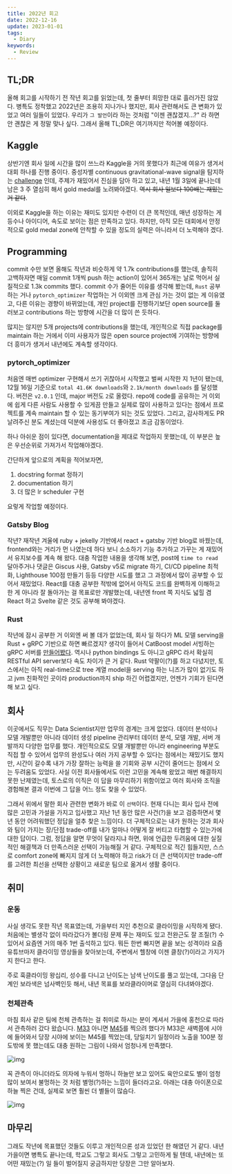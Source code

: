 ```yaml
---
title: 2022년 회고
date: 2022-12-16
update: 2023-01-01
tags:
  - Diary
keywords:
  - Review
---
```


## TL;DR

올해 회고를 시작하기 전 작년 회고를 읽었는데, 첫 줄부터 희망한 대로 흘러가진 않았다. 병특도 정착했고 2022년은 조용히 지나가나 했지만, 회사 관련해서도 큰 변화가 있었고 여러 일들이 있었다. 우리가 `그 발언`이라 하는 것처럼 "이젠 괜찮겠지...?" 라 하면 안 괜찮은 게 정말 맞나 싶다. 그래서 올해 TL;DR은 여기까지만 적어볼 예정이다.

## Kaggle

상반기엔 회사 일에 시간을 많이 쓰느라 Kaggle을 거의 못했다가 최근에 여유가 생겨서 대회 하나를 진행 중이다. 중성자별 continuous gravitational-wave signal을 탐지하는 [challenge](https://www.kaggle.com/competitions/g2net-detecting-continuous-gravitational-waves) 인데, 주제가 재밌어서 진심을 담아 하고 있고, 내년 1월 3일에 끝나는데 남은 3 주 열심히 해서 gold medal를 노려봐야겠다. ~~역시 회사 일보다 100배는 재밌는 거 같다~~.

이외로 Kaggle을 하는 이유는 재미도 있지만 수련이 더 큰 목적인데, 매년 성장하는 게 등수나 아이디어, 속도로 보이는 점은 만족하고 있다. 하지만, 아직 모든 대회에서 안정적으로 gold medal zone에 안착할 수 있을 정도의 실력은 아니라서 더 노력해야 겠다.

## Programming

commit 수만 보면 올해도 작년과 비슷하게 약 1.7k contributions를 했는데, 솔직히 고백하자면 매일 commit 1개씩 push 하는 action이 있어서 365개는 날로 먹어서 실질적으로 1.3k commits 했다. commit 수가 줄어든 이유를 생각해 봤는데, `Rust` 공부하는 거나 `pytorch_optimizer` 작업하는 거 이외엔 크게 관심 가는 것이 없는 게 이유였고, 다른 이유는 경향이 바뀌었는데, 개인 project를 진행하기보단 open source를 둘러보고 contributions 하는 방향에 시간을 더 많이 쓴 듯하다.

많지는 않지만 5개 projects에 contributions을 했는데, 개인적으로 직접 package를 maintain 하는 거에서 이미 사용자가 많은 open source project에 기여하는 방향에 더 흥미가 생겨서 내년에도 계속할 생각이다.

### pytorch_optimizer

처음엔 매번 optimizer 구현해서 쓰기 귀찮아서 시작했고 벌써 시작한 지 1년이 됐는데, 12월 16일 기준으로 `total 41.6K downloads`와 `2.1k/month downloads` 를 달성했다. 버전은 `v2.0.1` 인데, major 버전도 `2`로 올렸다. repo에 code를 공유하는 거 이외에 쉽게 다른 사람도 사용할 수 있게끔 만들고 실제로 많이 사용하고 있다는 점에서 프로젝트를 계속 maintain 할 수 있는 동기부여가 되는 것도 있었다. 그리고, 감사하게도 PR 날려주신 분도 계셨는데 덕분에 사용성도 더 좋아졌고 조금 감동이었다.

하나 아쉬운 점이 있다면, documentation을 제대로 작업하지 못했는데, 이 부분은 높은 우선순위로 가져가서 작업해야겠다.

간단하게 앞으로의 계획을 적어보자면,

1. docstring format 정하기
2. documentation 하기
3. 더 많은 lr scheduler 구현

요렇게 작업할 예정이다.

### Gatsby Blog

작년? 재작년 겨울에 ruby + jekelly 기반에서 react + gatsby 기반 blog로 바꿨는데, frontend와는 거리가 먼 나였는데 하다 보니 소소하기 기능 추가하고 가꾸는 게 재밌어서 유지보수를 계속 해 왔다. 대충 작업한 내용을 생각해 보면, post에 `time to read` 달아주거나 댓글은 Giscus 사용, Gatsby v5로 migrate 하기, CI/CD pipeline 최적화, Lighthouse 100점 만들기 등등 다양한 시도를 했고 그 과정에서 많이 공부할 수 있어서 재밌었다. React를 대충 공부한 적밖에 없어서 아직도 코드를 완벽하게 이해하고 한 게 아니라 잘 돌아가는 걸 목표로만 개발했는데, 내년엔 front 쪽 지식도 넓힐 겸 React 하고 Svelte 같은 것도 공부해 봐야겠다.

### Rust

작년에 잠시 공부한 거 이외엔 써 볼 데가 없었는데, 회사 일 하다가 ML 모델 serving을 Rust + gRPC 기반으로 하면 빠르겠지? 생각이 들어서 CatBoost model 서빙하는 gRPC 서버를 [만들어봤다](https://github.com/kozistr/catboost-server-rs). 역시나 python bindings 도 아니고 gRPC 라서 확실히 RESTful API server보다 속도 차이가 큰 거 같다. Rust 약팔이(?)를 하고 다녔지만, 토스에서는 아직 real-time으로 tree 계열 model을 serving 하는 니즈가 많이 없기도 하고 jvm 친화적인 곳이라 production까지 ship 하긴 어렵겠지만, 언젠가 기회가 된다면 해 보고 싶다.

## 회사

이곳에서도 직무는 Data Scientist지만 업무의 경계는 크게 없었다. 데이터 분석이나 모델 개발뿐만 아니라 데이터 생성 pipeline 관리부터 데이터 분석, 모델 개발, 서버 개발까지 다양한 업무를 했다. 개인적으로도 모델 개발뿐만 아니라 engineering 부분도 직접 할 수 있어서 업무의 완성도나 여러 가지 공부할 수 있다는 점에서는 재밌기도 했지만, 시간이 갈수록 내가 가장 잘하는 능력을 쓸 기회와 공부 시간이 줄어드는 점에서 오는 두려움도 있었다. 사실 이전 회사들에서도 이런 고민을 계속해 왔었고 매번 해결하지 못한 난제였는데, 토스로의 이직은 이 답을 마무리하기 위함이었고 여러 회사와 조직을 경험해본 결과 이번에 그 답을 어느 정도 찾을 수 있었다.

그래서 위에서 말한 회사 관련한 변화가 바로 이 `선택`이다. 현재 다니는 회사 입사 전에 많은 고민과 가설을 가지고 입사했고 지난 1년 동안 많은 사건(?)을 보고 검증하면서 몇 년 동안 어려워했던 정답을 얼추 찾은 느낌이다. 더 구체적으로는 내가 원하는 것과 회사와 팀이 가지는 장/단점 trade-off를 내가 얼마나 어떻게 잘 버티고 타협할 수 있는가에 대한 답이다. 그럼, 정답을 알면 무엇이 달라지냐 하면, 위에 언급한 두려움에 대한 실질적인 해결책과 더 만족스러운 선택이 가능해질 거 같다. 구체적으로 적긴 힘들지만, 스스로 comfort zone에 빠지지 않게 더 노력해야 하고 risk가 더 큰 선택이지만 trade-off를 고려한 최선을 선택한 상황이고 새로운 팀으로 옮겨서 생활 중이다.

## 취미

### 운동

사실 생각도 못한 작년 목표였는데, 가을부터 지인 추천으로 클라이밍을 시작하게 됐다. 처음에는 별생각 없이 따라갔다가 볼더링 문제 푸는 재미도 있고 전완근도 잘 조질(?) 수 있어서 요즘엔 거의 매주 1번 출석하고 있다. 뭐든 한번 빠지면 끝을 보는 성격이라 요즘 유튜브마저 클라이밍 영상들을 찾아보는데, 주변에서 헬창에 이젠 클창(?)이라고 가지가지 한다고 한다.

주로 훅클라이밍 왕십리, 성수를 다니고 난이도는 남색 난이도를 풀고 있는데, 그다음 단계인 보라색은 넘사벽인듯 해서, 내년 목표를 보라클라이머로 열심히 다녀봐야겠다.

### 천체관측

마침 회사 같은 팀에 천체 관측하는 걸 취미로 하시는 분이 계셔서 가을에 홍천으로 따라서 관측하러 갔다 왔습니다. [M33](https://ko.wikipedia.org/wiki/%EC%82%BC%EA%B0%81%ED%98%95%EC%9E%90%EB%A6%AC_%EC%9D%80%ED%95%98) 아니면 [M45](https://en.wikipedia.org/wiki/Pleiades)를 찍으려 했다가 M33은 새벽쯤에 시야에 들어와서 당장 시야에 보이는 M45를 찍었는데, 당일치기 일정이라 노출을 100분 정도밖에 못 했는데도 대충 원하는 그림이 나와서 엄청나게 만족했다.

![img](./m45.jpg)

꼭 관측이 아니더라도 의자에 누워서 멍하니 하늘만 보고 있어도 육안으로도 별이 엄청 많이 보여서 불멍하는 것 처럼 별멍(?)하는 느낌이 들더라고요. 아래는 대충 아이폰으로 하늘 찍은 건데, 실제로 보면 훨씬 더 별들이 많슴다.

![img](./sky.jpg)

## 마무리

그래도 작년에 목표했던 것들도 이루고 개인적으론 성과 있었던 한 해였던 거 같다. 내년 가을이면 병특도 끝나는데, 학교도 그렇고 회사도 그렇고 고민하게 될 텐데, 내년에는 또 어떤 재밌는(?) 일 들이 벌어질지 궁금하지만 당장은 그만 알아보자.
